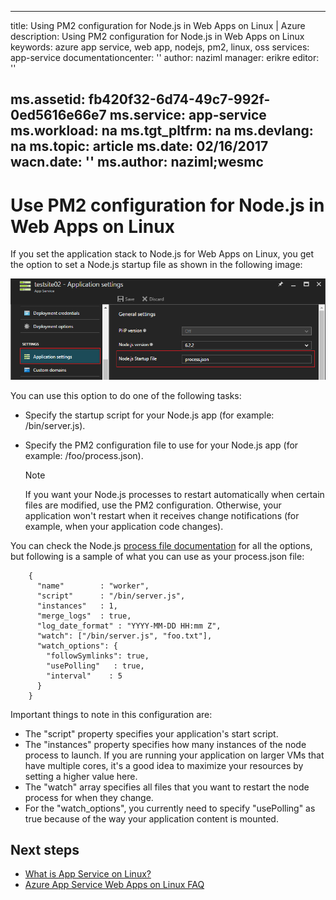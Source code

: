<!-- not suitable for Mooncake -->

---
title: Using PM2 configuration for Node.js in Web Apps on Linux | Azure
description: Using PM2 configuration for Node.js in Web Apps on Linux
keywords: azure app service, web app, nodejs, pm2, linux, oss
services: app-service
documentationcenter: ''
author: naziml
manager: erikre
editor: ''

ms.assetid: fb420f32-6d74-49c7-992f-0ed5616e66e7
ms.service: app-service
ms.workload: na
ms.tgt_pltfrm: na
ms.devlang: na
ms.topic: article
ms.date: 02/16/2017
wacn.date: ''
ms.author: naziml;wesmc
---

# Use PM2 configuration for Node.js in Web Apps on Linux
If you set the application stack to Node.js for Web Apps on Linux, you get the option to set a Node.js startup file as shown in the following image:

![Set a Node.js startup file][1]

You can use this option to do one of the following tasks:

* Specify the startup script for your Node.js app (for example: /bin/server.js).
* Specify the PM2 configuration file to use for your Node.js app (for example: /foo/process.json).

    > [!NOTE]
    > If you want your Node.js processes to restart automatically when certain files are modified, use the PM2 configuration. Otherwise, your application won't restart when it receives change notifications (for example, when your application code changes).
    > 
    > 

You can check the Node.js [process file documentation](http://pm2.keymetrics.io/docs/usage/application-declaration/) for all the options, but following is a sample of what you can use as your process.json file:

```
    {
      "name"        : "worker",
      "script"      : "/bin/server.js",
      "instances"   : 1,
      "merge_logs"  : true,
      "log_date_format" : "YYYY-MM-DD HH:mm Z",
      "watch": ["/bin/server.js", "foo.txt"],
      "watch_options": {
        "followSymlinks": true,
        "usePolling"   : true,
        "interval"    : 5
      }
    }
```

Important things to note in this configuration are:

* The "script" property specifies your application's start script.
* The "instances" property specifies how many instances of the node process to launch. If you are running your application on larger VMs that have multiple cores, it's a good idea to maximize your resources by setting a higher value here.
* The "watch" array specifies all files that you want to restart the node process for when they change.
* For the "watch_options", you currently need to specify "usePolling" as true because of the way your application content is mounted.

## Next steps
* [What is App Service on Linux?](./app-service-linux-intro.md)
* [Azure App Service Web Apps on Linux FAQ](./app-service-linux-faq.md)

<!--Image references-->
[1]: ./media/app-service-linux-using-nodejs-pm2/nodejs-startup-file.png